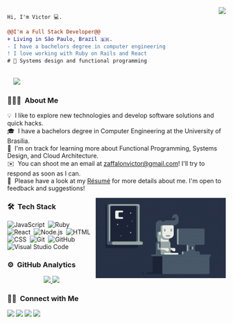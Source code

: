 <img align="right" height="200" src="https://media.giphy.com/media/mCRJDo24UvJMA/giphy.gif"/>

```diff
Hi, I'm Victor 💻.

@@I'm a Full Stack Developer@@
+ Living in São Paulo, Brazil 🇧🇷.
- I have a bachelors degree in computer engineering
! I love working with Ruby on Rails and React
# 📖 Systems design and functional programming
```
<code>
  <a href="https://www.linkedin.com/in/victor-zaffalon-marra-18489a115/?locale=en_US" target="_blank"><img height="30" src="https://image.flaticon.com/icons/svg/733/733561.svg"></a>
</code>

### 👨🏻‍💻 &nbsp;About Me

💡 &nbsp;I like to explore new technologies and develop software solutions and quick hacks.\
🎓 &nbsp;I have a bachelors degree in Computer Engineering at the University of Brasilia.\
🌱 &nbsp;I'm on track for learning more about Functional Programming, Systems Design, and Cloud Architecture.\
✉️ &nbsp;You can shoot me an email at zaffalonvictor@gmail.com! I'll try to respond as soon as I can.\
📄 &nbsp;Please have a look at my [Résumé](https://drive.google.com/file/d/1n8fhymk0KSDUXgP4qeKHECGIVBGGjNtt/view) for more details about me. I'm open to feedback and suggestions!


<img alt="Night Coding" src="https://raw.githubusercontent.com/AVS1508/AVS1508/master/assets/Night-Coding.gif" align="right"/>


### 🛠 &nbsp;Tech Stack

![JavaScript](https://img.shields.io/badge/-JavaScript-05122A?style=flat&logo=javascript)&nbsp;
![Ruby](https://img.shields.io/badge/-Ruby-05122A?style=flat&logo=ruby)&nbsp;
![React](https://img.shields.io/badge/-React-05122A?style=flat&logo=react)&nbsp;
![Node.js](https://img.shields.io/badge/-Node.js-05122A?style=flat&logo=node.js)&nbsp;
![HTML](https://img.shields.io/badge/-HTML-05122A?style=flat&logo=HTML5)&nbsp;
![CSS](https://img.shields.io/badge/-CSS-05122A?style=flat&logo=CSS3&logoColor=1572B6)&nbsp;
![Git](https://img.shields.io/badge/-Git-05122A?style=flat&logo=git)&nbsp;
![GitHub](https://img.shields.io/badge/-GitHub-05122A?style=flat&logo=github)&nbsp;
![Visual Studio Code](https://img.shields.io/badge/-Visual%20Studio%20Code-05122A?style=flat&logo=visual-studio-code&logoColor=007ACC)&nbsp;


### ⚙️ &nbsp;GitHub Analytics


<p align="center">
<a href="https://github.com/vzaffalon">
  <img height="180em" src="https://github-readme-stats-eight-theta.vercel.app/api?username=vzaffalon&show_icons=true&theme=algolia&include_all_commits=true&count_private=true"/>
  <img height="180em" src="https://github-readme-stats-eight-theta.vercel.app/api/top-langs/?username=vzaffalon&layout=compact&langs_count=8&theme=algolia"/>
</a>
</p>


### 🤝🏻 &nbsp;Connect with Me

<p align="left">
<a href="https://vzaffalon.github.io/"><img src="https://img.shields.io/badge/-vzaffalon.github.io-3423A6?style=flat&logo=Google-Chrome&logoColor=white"/></a>
<a href="https://www.linkedin.com/in/victor-zaffalon-marra-18489a115/?locale=en_US"><img src="https://img.shields.io/badge/-Victor%20Zaffalon%20Marra-0077B5?style=flat&logo=Linkedin&logoColor=white"/></a>
<a href="mailto:zaffalonvictor@gmail.com"><img src="https://img.shields.io/badge/-zaffalonvictor@gmail.com-D14836?style=flat&logo=Gmail&logoColor=white"/></a>
<a href="https://instagram.com/vzaffalon"><img src="https://img.shields.io/badge/-@vzaffalon-E4405F?style=flat&logo=Instagram&logoColor=white"/></a>
</p>
